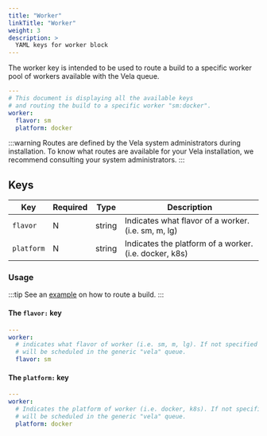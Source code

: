 ```yaml
---
title: "Worker"
linkTitle: "Worker"
weight: 3
description: >
  YAML keys for worker block
---
```


The worker key is intended to be used to route a build to a specific worker pool of workers available with the Vela queue.

```yaml
---
# This document is displaying all the available keys
# and routing the build to a specific worker "sm:docker".
worker:
  flavor: sm
  platform: docker
```

:::warning
Routes are defined by the Vela system administrators during installation. To know what routes are available for your Vela installation, we recommend consulting your system administrators.
:::

## Keys

| Key        | Required | Type   | Description                                          |
|------------|----------|--------|------------------------------------------------------|
| `flavor`   | N        | string | Indicates what flavor of a worker. (i.e. sm, m, lg)    |
| `platform` | N        | string | Indicates the platform of a worker. (i.e. docker, k8s) |

### Usage

:::tip
See an [example](/docs/usage/examples/route/) on how to route a build.
:::

#### The `flavor:` key

```yaml
---
worker:
  # indicates what flavor of worker (i.e. sm, m, lg). If not specified
  # will be scheduled in the generic "vela" queue.
  flavor: sm
```

#### The `platform:` key

```yaml
---
worker:
  # Indicates the platform of worker (i.e. docker, k8s). If not specified
  # will be scheduled in the generic "vela" queue.
  platform: docker
```

